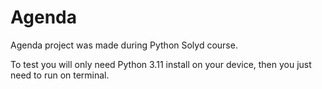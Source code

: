 # Agenda
Agenda project was made during Python Solyd course.

To test you will only need Python 3.11 install on your device, then you just need to run on terminal.
